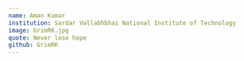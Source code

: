```yaml
---
name: Aman Kumar
institution: Sardar Vallabhbhai National Institute of Technology
image: GrimRK.jpg
quote: Never lose hope
github: GrimRK
---
```

